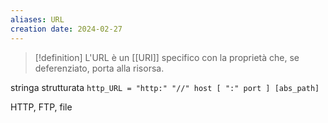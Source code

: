 ```yaml
---
aliases: URL 
creation date: 2024-02-27
---
```


> [!definition]
> L'URL è un [[URI]] specifico con la proprietà che, se deferenziato, porta alla risorsa.

stringa strutturata
`http_URL = "http:" "//" host [ ":" port ] [abs_path]`

HTTP, FTP, file

